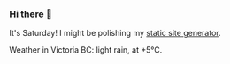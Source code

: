 ### Hi there :wave:

It's Saturday! I might be polishing my [static site generator](https://github.com/bewuethr/pandoc-bash-blog).

Weather in Victoria BC: light rain, at +5°C.

